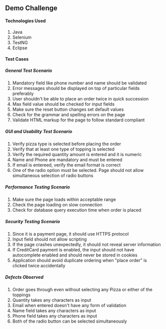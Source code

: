 ## Demo Challenge

#### Technologies Used
1. Java
2. Selenium
3. TestNG
4. Eclipse

#### Test Cases

##### General Test Scenario
 1. Mandatory field like phone number and name should be validated
 2. Error messages should be displayed on top of particular fields preferably
 3. User shouldn't be able to place an order twice in quick succession
 4. Max field value should be checked for input fields
 5. Make sure the reset button changes set default values
 6. Check for the grammar and spelling errors on the page
 7. Validate HTML markup for the page to follow standard compliant

##### GUI and Usability Test Scenario
 1. Verify pizza type is selected before placing the order
 2. Verify that at least one type of topping is selected
 3. Verify the required quantity amount is entered and it is numeric
 4. Name and Phone are mandatory and must be entered
 5. If email is entereed, verify the email format is correct
 6. One of the radio option must be selected. Page should not allow simultaneous selection of radio buttons

##### Performance Testing Scenario
 1. Make sure the page loads within acceptable range
 2. Check the page loading on slow connection
 3. Check for database query execution time when order is placed

##### Security Testing Scenario
 1. Since it is a payment page, it should use HTTPS protocol
 2. Input field should not allow scripting
 3. If the page crashes unexpectedly, it should not reveal server information
 4. If CreditCard payment is enabled, the input should not have autocomplete enabled and should never be stored in cookies
 5. Application should avoid duplicate ordering when "place order" is clicked twice accidentally

##### Defects Observed
 1. Order goes through even without selecting any Pizza or either of the toppings
 2. Quantity takes any characters as input
 3. Email when entered doesn't have any form of validation
 4. Name field takes any characters as input
 5. Phone field takes any characters as input
 6. Both of the radio button can be selected simultaneously
 

